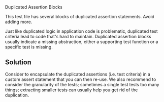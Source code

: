 Duplicated Assertion Blocks

This test file has several blocks of duplicated assertion statements. Avoid adding more.

Just like duplicated logic in application code is problematic, duplicated test criteria lead to code that's hard to maintain. Duplicated assertion blocks usually indicate a missing abstraction, either a supporting test function or a specific test is missing.

## Solution

Consider to encapsulate the duplicated assertions (i.e. test criteria) in a custom assert statement that you can then re-use. We also recommend to consider the granularity of the tests; sometimes a single test tests too many things; extracting smaller tests can usually help you get rid of the duplication.
